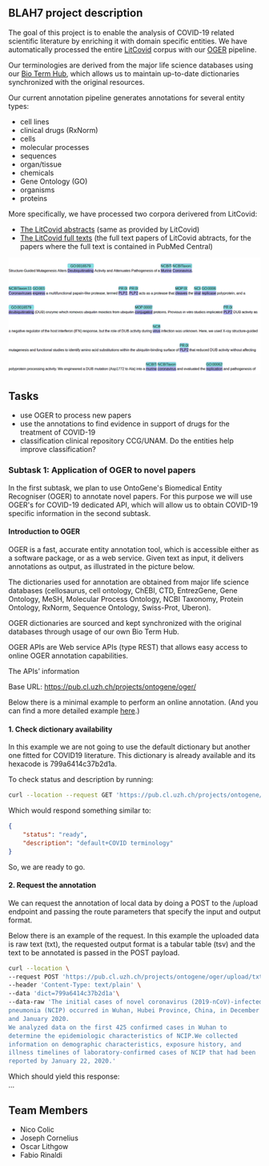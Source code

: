 ## BLAH7 project description

The goal of this project is to enable the analysis of COVID-19 related scientific literature by enriching it with domain specific entities.
We have automatically processed the entire [LitCovid](https://www.ncbi.nlm.nih.gov/research/coronavirus/) corpus with our [OGER](https://nlp.idsia.ch/TOOLS/OGER/) pipeline.

Our terminologies are derived from the major life science databases using our [Bio Term Hub](https://pub.cl.uzh.ch/projects/ontogene/biotermhub/), which allows us to maintain up-to-date dictionaries synchronized with the original resources.

Our current annotation pipeline generates annotations for several entity types:

- cell lines
- clinical drugs (RxNorm)
- cells
- molecular processes
- sequences
- organ/tissue
- chemicals
- Gene Ontology (GO)
- organisms
- proteins

More specifically, we have processed two corpora derivered from LitCovid:

- [The LitCovid abstracts](https://covid19.nlp.idsia.ch/litcovid-oger-bb.html) (same as provided by LitCovid)
- [The LitCovid full texts](https://covid19.nlp.idsia.ch/litcovidPMC-oger-bb.html) (the full text papers of LitCovid abtracts, for the papers where the full text is contained in PubMed Central)


![example of abstract annotation](./img/LitCovid-PubAnnotation.png)

## Tasks

- use OGER to process new papers
- use the annotations to find evidence in support of drugs for the treatment of COVID-19
- classification clinical repository CCG/UNAM. Do the entities help improve classification?

### Subtask 1: Application of OGER to novel papers

In the first subtask, we plan to use OntoGene's Biomedical Entity Recogniser (OGER) to annotate novel papers. For this purpose we will use OGER's for COVID-19 dedicated API, which will allow us to obtain COVID-19 specific information in the second subtask.

#### Introduction to OGER
OGER is a fast, accurate entity annotation tool, which is accessible either as a software package, or as a web service. Given text as input, it delivers annotations as output, as illustrated in the picture below.

The dictionaries used for annotation are obtained from major life science databases (cellosaurus, cell ontology, ChEBI, CTD, EntrezGene, Gene Ontology, MeSH, Molecular Process Ontology, NCBI Taxonomy, Protein Ontology, RxNorm, Sequence Ontology, Swiss-Prot, Uberon).

OGER dictionaries are sourced and kept synchronized with the original databases through usage of our own Bio Term Hub.

OGER APIs are Web service APIs (type REST) that allows easy access to online OGER annotation capabilities.

The APIs’ information

Base URL: https://pub.cl.uzh.ch/projects/ontogene/oger/

Below there is a minimal example to perform an online annotation. (And you can find a more detailed example [here](https://covid19.nlp.idsia.ch/oger-rest.html).)

#### 1. Check dictionary availability
In this example we are not going to use the default dictionary but another one fitted for COVID19 literature. This dictionary is already available and its hexacode is 799a6414c37b2d1a.

To check status and description by running:

```sh
curl --location --request GET 'https://pub.cl.uzh.ch/projects/ontogene/oger/dict/799a6414c37b2d1a/status'
```

Which would respond something similar to:
```json
{
    "status": "ready",
    "description": "default+COVID terminology"
}
```

So, we are ready to go.


#### 2. Request the annotation

We can request the annotation of local data by doing a POST to the /upload endpoint and passing the route parameters that specify the input and output format.

Below there is an example of the request. In this example the uploaded data is raw text (txt), the requested output format is a tabular table (tsv) and the text to be annotated is passed in the POST payload.

```sh
curl --location \
--request POST 'https://pub.cl.uzh.ch/projects/ontogene/oger/upload/txt/tsv' \
--header 'Content-Type: text/plain' \
--data 'dict=799a6414c37b2d1a'\
--data-raw 'The initial cases of novel coronavirus (2019-nCoV)-infected 
pneumonia (NCIP) occurred in Wuhan, Hubei Province, China, in December 2019 
and January 2020.
We analyzed data on the first 425 confirmed cases in Wuhan to
determine the epidemiologic characteristics of NCIP.We collected
information on demographic characteristics, exposure history, and
illness timelines of laboratory-confirmed cases of NCIP that had been
reported by January 22, 2020.'
```

Which should yield this response:   
...  



## Team Members
- Nico Colic
- Joseph Cornelius
- Oscar Lithgow
- Fabio Rinaldi



